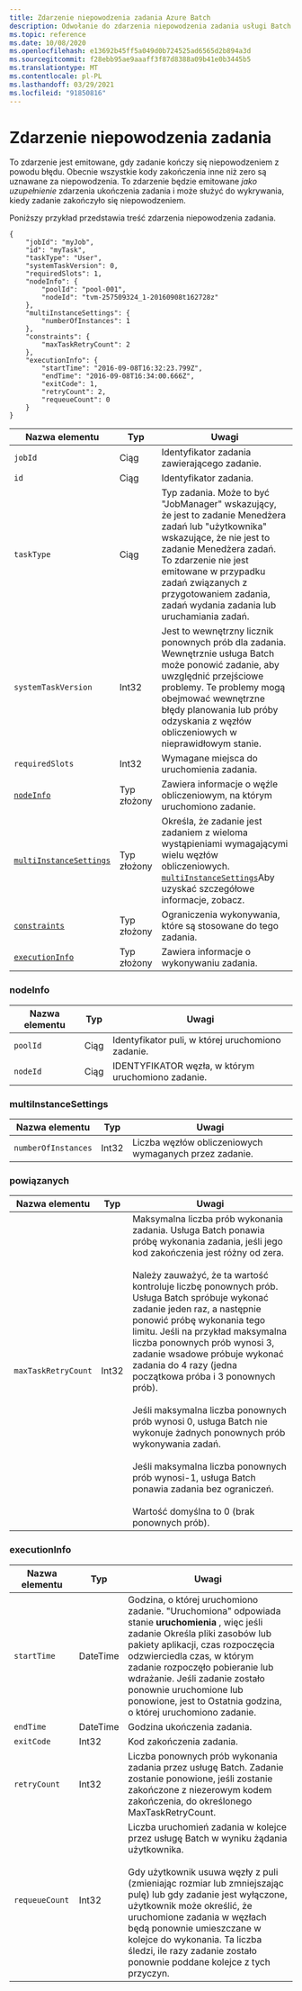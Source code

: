 ```yaml
---
title: Zdarzenie niepowodzenia zadania Azure Batch
description: Odwołanie do zdarzenia niepowodzenia zadania usługi Batch. To zdarzenie będzie emitowane jako uzupełnienie zdarzenia ukończenia zadania i może służyć do wykrywania, kiedy zadanie zakończyło się niepowodzeniem.
ms.topic: reference
ms.date: 10/08/2020
ms.openlocfilehash: e13692b45ff5a049d0b724525ad6565d2b894a3d
ms.sourcegitcommit: f28ebb95ae9aaaff3f87d8388a09b41e0b3445b5
ms.translationtype: MT
ms.contentlocale: pl-PL
ms.lasthandoff: 03/29/2021
ms.locfileid: "91850816"
---
```

# <a name="task-fail-event"></a>Zdarzenie niepowodzenia zadania

 To zdarzenie jest emitowane, gdy zadanie kończy się niepowodzeniem z powodu błędu. Obecnie wszystkie kody zakończenia inne niż zero są uznawane za niepowodzenia. To zdarzenie będzie emitowane *jako uzupełnienie* zdarzenia ukończenia zadania i może służyć do wykrywania, kiedy zadanie zakończyło się niepowodzeniem.


 Poniższy przykład przedstawia treść zdarzenia niepowodzenia zadania.

```
{
    "jobId": "myJob",
    "id": "myTask",
    "taskType": "User",
    "systemTaskVersion": 0,
    "requiredSlots": 1,
    "nodeInfo": {
        "poolId": "pool-001",
        "nodeId": "tvm-257509324_1-20160908t162728z"
    },
    "multiInstanceSettings": {
        "numberOfInstances": 1
    },
    "constraints": {
        "maxTaskRetryCount": 2
    },
    "executionInfo": {
        "startTime": "2016-09-08T16:32:23.799Z",
        "endTime": "2016-09-08T16:34:00.666Z",
        "exitCode": 1,
        "retryCount": 2,
        "requeueCount": 0
    }
}
```

|Nazwa elementu|Typ|Uwagi|
|------------------|----------|-----------|
|`jobId`|Ciąg|Identyfikator zadania zawierającego zadanie.|
|`id`|Ciąg|Identyfikator zadania.|
|`taskType`|Ciąg|Typ zadania. Może to być "JobManager" wskazujący, że jest to zadanie Menedżera zadań lub "użytkownika" wskazujące, że nie jest to zadanie Menedżera zadań. To zdarzenie nie jest emitowane w przypadku zadań związanych z przygotowaniem zadania, zadań wydania zadania lub uruchamiania zadań.|
|`systemTaskVersion`|Int32|Jest to wewnętrzny licznik ponownych prób dla zadania. Wewnętrznie usługa Batch może ponowić zadanie, aby uwzględnić przejściowe problemy. Te problemy mogą obejmować wewnętrzne błędy planowania lub próby odzyskania z węzłów obliczeniowych w nieprawidłowym stanie.|
|`requiredSlots`|Int32|Wymagane miejsca do uruchomienia zadania.|
|[`nodeInfo`](#nodeInfo)|Typ złożony|Zawiera informacje o węźle obliczeniowym, na którym uruchomiono zadanie.|
|[`multiInstanceSettings`](#multiInstanceSettings)|Typ złożony|Określa, że zadanie jest zadaniem z wieloma wystąpieniami wymagającymi wielu węzłów obliczeniowych.  [`multiInstanceSettings`](/rest/api/batchservice/get-information-about-a-task)Aby uzyskać szczegółowe informacje, zobacz.|
|[`constraints`](#constraints)|Typ złożony|Ograniczenia wykonywania, które są stosowane do tego zadania.|
|[`executionInfo`](#executionInfo)|Typ złożony|Zawiera informacje o wykonywaniu zadania.|

###  <a name="nodeinfo"></a><a name="nodeInfo"></a> nodeInfo

|Nazwa elementu|Typ|Uwagi|
|------------------|----------|-----------|
|`poolId`|Ciąg|Identyfikator puli, w której uruchomiono zadanie.|
|`nodeId`|Ciąg|IDENTYFIKATOR węzła, w którym uruchomiono zadanie.|

###  <a name="multiinstancesettings"></a><a name="multiInstanceSettings"></a> multiInstanceSettings

|Nazwa elementu|Typ|Uwagi|
|------------------|----------|-----------|
|`numberOfInstances`|Int32|Liczba węzłów obliczeniowych wymaganych przez zadanie.|

###  <a name="constraints"></a><a name="constraints"></a> powiązanych

|Nazwa elementu|Typ|Uwagi|
|------------------|----------|-----------|
|`maxTaskRetryCount`|Int32|Maksymalna liczba prób wykonania zadania. Usługa Batch ponawia próbę wykonania zadania, jeśli jego kod zakończenia jest różny od zera.<br /><br /> Należy zauważyć, że ta wartość kontroluje liczbę ponownych prób. Usługa Batch spróbuje wykonać zadanie jeden raz, a następnie ponowić próbę wykonania tego limitu. Jeśli na przykład maksymalna liczba ponownych prób wynosi 3, zadanie wsadowe próbuje wykonać zadania do 4 razy (jedna początkowa próba i 3 ponownych prób).<br /><br /> Jeśli maksymalna liczba ponownych prób wynosi 0, usługa Batch nie wykonuje żadnych ponownych prób wykonywania zadań.<br /><br /> Jeśli maksymalna liczba ponownych prób wynosi-1, usługa Batch ponawia zadania bez ograniczeń.<br /><br /> Wartość domyślna to 0 (brak ponownych prób).|


###  <a name="executioninfo"></a><a name="executionInfo"></a> executionInfo

|Nazwa elementu|Typ|Uwagi|
|------------------|----------|-----------|
|`startTime`|DateTime|Godzina, o której uruchomiono zadanie. "Uruchomiona" odpowiada stanie **uruchomienia** , więc jeśli zadanie Określa pliki zasobów lub pakiety aplikacji, czas rozpoczęcia odzwierciedla czas, w którym zadanie rozpoczęło pobieranie lub wdrażanie.  Jeśli zadanie zostało ponownie uruchomione lub ponowione, jest to Ostatnia godzina, o której uruchomiono zadanie.|
|`endTime`|DateTime|Godzina ukończenia zadania.|
|`exitCode`|Int32|Kod zakończenia zadania.|
|`retryCount`|Int32|Liczba ponownych prób wykonania zadania przez usługę Batch. Zadanie zostanie ponowione, jeśli zostanie zakończone z niezerowym kodem zakończenia, do określonego MaxTaskRetryCount.|
|`requeueCount`|Int32|Liczba uruchomień zadania w kolejce przez usługę Batch w wyniku żądania użytkownika.<br /><br /> Gdy użytkownik usuwa węzły z puli (zmieniając rozmiar lub zmniejszając pulę) lub gdy zadanie jest wyłączone, użytkownik może określić, że uruchomione zadania w węzłach będą ponownie umieszczane w kolejce do wykonania. Ta liczba śledzi, ile razy zadanie zostało ponownie poddane kolejce z tych przyczyn.|
